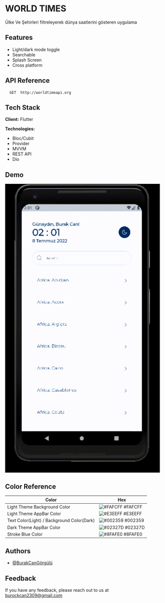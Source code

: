 
# WORLD TIMES

Ülke Ve Şehirleri filtreleyerek dünya saatlerini gösteren uygulama

## Features

- Light/dark mode toggle
- Searchable
- Splash Screen
- Cross platform


## API Reference

```http
  GET  http://worldtimeapi.org
```


## Tech Stack

**Client:** Flutter 

**Technologies:**

- Bloc/Cubit
- Provider
- MVVM
- REST API
- Dio




## Demo

![](https://github.com/BcanGRG/World-Times-App/blob/main/assets/world_times.gif)

## Color Reference

| Color                  | Hex                                                                |
| -----------------      | ------------------------------------------------------------------ |
| Light Theme Background Color       | ![#FAFCFF](https://via.placeholder.com/10/FAFCFF?text=+) #FAFCFF |
| Light Theme AppBar Color      | ![#E3EEFF](https://via.placeholder.com/10/E3EEFF?text=+) #E3EEFF |
| Text Color(Light) / Background Color(Dark) | ![#002359](https://via.placeholder.com/10/002359?text=+) #002359 |
| Dark Theme AppBar Color    | ![#02327D](https://via.placeholder.com/10/02327D?text=+) #02327D |
| Stroke Blue Color  | ![#8FAFE0](https://via.placeholder.com/10/8FAFE0?text=+) #8FAFE0 |


## Authors

- [@BurakCanGörgülü](https://github.com/BcanGRG)


## Feedback

If you have any feedback, please reach out to us at burockcan2309@gmail.com

